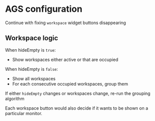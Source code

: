 # AGS configuration

Continue with fixing `workspace` widget buttons disappearing

## Workspace logic

When hideEmpty is `true`:

- Show workspaces either active or that are occupied

When hideEmpty is `false`:

- Show all workspaces
- For each consecutive occupied workspaces, group them

If either `hideEmpty` changes or workspaces change, re-run the grouping algorithm

Each workspace button would also decide if it wants to be shown on a particular monitor.
